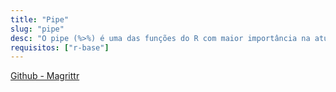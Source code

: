 ```yaml
---
title: "Pipe"
slug: "pipe"
desc: "O pipe (%>%) é uma das funções do R com maior importância na atualidade. Seu uso revolucionou a forma com que usamos o R e influencia a criação de pacotes com interface intuitiva."
requisitos: ["r-base"]
---
```


[<i class="fab fa-github"></i> Github - Magrittr](https://github.com/tidyverse/magrittr)


